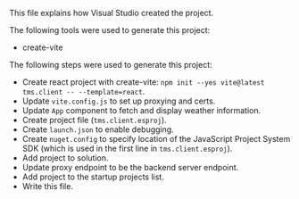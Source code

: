 This file explains how Visual Studio created the project.

The following tools were used to generate this project:
- create-vite

The following steps were used to generate this project:
- Create react project with create-vite: `npm init --yes vite@latest tms.client -- --template=react`.
- Update `vite.config.js` to set up proxying and certs.
- Update `App` component to fetch and display weather information.
- Create project file (`tms.client.esproj`).
- Create `launch.json` to enable debugging.
- Create `nuget.config` to specify location of the JavaScript Project System SDK (which is used in the first line in `tms.client.esproj`).
- Add project to solution.
- Update proxy endpoint to be the backend server endpoint.
- Add project to the startup projects list.
- Write this file.
